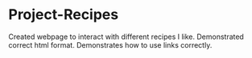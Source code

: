 # Project-Recipes
Created webpage to interact with different recipes I like.
Demonstrated correct html format.
Demonstrates how to use links correctly.


